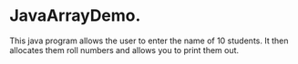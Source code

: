 # JavaArrayDemo.

This java program allows the user to enter the name of 10 students. It then allocates them roll numbers and allows you to print them out. 
